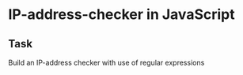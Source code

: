 # IP-address-checker in JavaScript
## Task 
Build an IP-address checker with use of regular expressions
